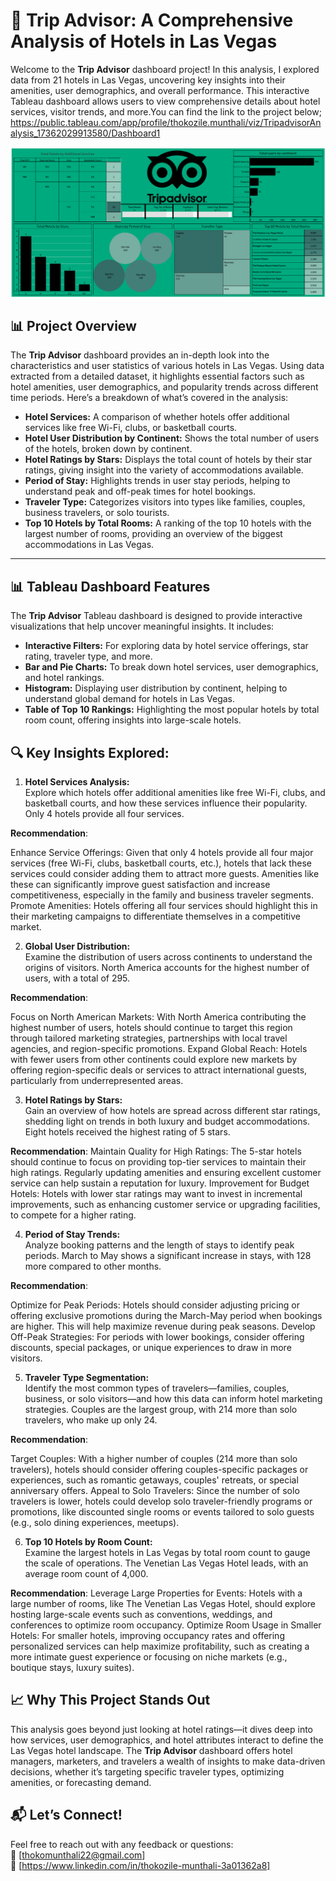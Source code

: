 
# **🏨 Trip Advisor: A Comprehensive Analysis of Hotels in Las Vegas**  

Welcome to the **Trip Advisor** dashboard project! In this analysis, I explored data from 21 hotels in Las Vegas, uncovering key insights into their amenities, user demographics, and overall performance. This interactive Tableau dashboard allows users to view comprehensive details about hotel services, visitor trends, and more.You can find the link to the project below; https://public.tableau.com/app/profile/thokozile.munthali/viz/TripadvisorAnalysis_17362029913580/Dashboard1


![Alt text](https://github.com/Thokozile23/Tableu-Projects/blob/bfe10dad239c4c443f0c2d0aaa6fd2c6e8591637/Trip%20Advisor%20Analysis/TripAdvisor%20-pic.png) 



## **📊 Project Overview**  

The **Trip Advisor** dashboard provides an in-depth look into the characteristics and user statistics of various hotels in Las Vegas. Using data extracted from a detailed dataset, it highlights essential factors such as hotel amenities, user demographics, and popularity trends across different time periods. Here’s a breakdown of what’s covered in the analysis:

- **Hotel Services:** A comparison of whether hotels offer additional services like free Wi-Fi, clubs, or basketball courts.
- **Hotel User Distribution by Continent:** Shows the total number of users of the hotels, broken down by continent.
- **Hotel Ratings by Stars:** Displays the total count of hotels by their star ratings, giving insight into the variety of accommodations available.
- **Period of Stay:** Highlights trends in user stay periods, helping to understand peak and off-peak times for hotel bookings.
- **Traveler Type:** Categorizes visitors into types like families, couples, business travelers, or solo tourists.
- **Top 10 Hotels by Total Rooms:** A ranking of the top 10 hotels with the largest number of rooms, providing an overview of the biggest accommodations in Las Vegas.

---

## **📊 Tableau Dashboard Features**  

The **Trip Advisor** Tableau dashboard is designed to provide interactive visualizations that help uncover meaningful insights. It includes:
- **Interactive Filters:** For exploring data by hotel service offerings, star rating, traveler type, and more.
- **Bar and Pie Charts:** To break down hotel services, user demographics, and hotel rankings.
- **Histogram:** Displaying user distribution by continent, helping to understand global demand for hotels in Las Vegas.
- **Table of Top 10 Rankings:** Highlighting the most popular hotels by total room count, offering insights into large-scale hotels.


## **🔍 Key Insights Explored:**

1. **Hotel Services Analysis:**  
   Explore which hotels offer additional amenities like free Wi-Fi, clubs, and basketball courts, and how these services influence their popularity. Only 4 hotels provide all four services.

**Recommendation**:

  Enhance Service Offerings: Given that only 4 hotels provide all four major services (free Wi-Fi, clubs, basketball courts, etc.), hotels that lack these services could 
  consider adding them to attract more guests. Amenities like these can significantly improve guest satisfaction and increase competitiveness, especially in the family and 
  business traveler segments.
  Promote Amenities: Hotels offering all four services should highlight this in their marketing campaigns to differentiate themselves in a competitive market.

2. **Global User Distribution:**  
     Examine the distribution of users across continents to understand the origins of visitors. North America accounts for the highest number of users, with a total of 295.

**Recommendation**:

  Focus on North American Markets: With North America contributing the highest number of users, hotels should continue to target this region through tailored marketing 
  strategies, partnerships with local travel agencies, and region-specific promotions.
  Expand Global Reach: Hotels with fewer users from other continents could explore new markets by offering region-specific deals or services to attract international guests, 
  particularly from underrepresented areas.

3. **Hotel Ratings by Stars:**  
   Gain an overview of how hotels are spread across different star ratings, shedding light on trends in both luxury and budget accommodations. Eight hotels received the 
   highest rating of 5 stars.

**Recommendation**:
  Maintain Quality for High Ratings: The 5-star hotels should continue to focus on providing top-tier services to maintain their high ratings. Regularly updating amenities 
  and ensuring excellent customer service can help sustain a reputation for luxury.
  Improvement for Budget Hotels: Hotels with lower star ratings may want to invest in incremental improvements, such as enhancing customer service or upgrading facilities, 
  to compete for a higher rating.


4. **Period of Stay Trends:**  
     Analyze booking patterns and the length of stays to identify peak periods. March to May shows a significant increase in stays, with 128 more compared to other months.

**Recommendation**:

  Optimize for Peak Periods: Hotels should consider adjusting pricing or offering exclusive promotions during the March-May period when bookings are higher. This will help 
  maximize revenue during peak seasons.
  Develop Off-Peak Strategies: For periods with lower bookings, consider offering discounts, special packages, or unique experiences to draw in more visitors.


5. **Traveler Type Segmentation:**  
     Identify the most common types of travelers—families, couples, business, or solo visitors—and how this data can inform hotel marketing strategies. Couples are the 
     largest group, with 214 more than solo travelers, who make up only 24.

**Recommendation**:

  Target Couples: With a higher number of couples (214 more than solo travelers), hotels should consider offering couples-specific packages or experiences, such as romantic 
  getaways, couples' retreats, or special anniversary offers.
  Appeal to Solo Travelers: Since the number of solo travelers is lower, hotels could develop solo traveler-friendly programs or promotions, like discounted single rooms or 
  events tailored to solo guests (e.g., solo dining experiences, meetups).


6. **Top 10 Hotels by Room Count:**  
     Examine the largest hotels in Las Vegas by total room count to gauge the scale of operations. The Venetian Las Vegas Hotel leads, with an average room count of 4,000.

**Recommendation**:
  Leverage Large Properties for Events: Hotels with a large number of rooms, like The Venetian Las Vegas Hotel, should explore hosting large-scale events such as 
  conventions, weddings, and conferences to optimize room occupancy.
  Optimize Room Usage in Smaller Hotels: For smaller hotels, improving occupancy rates and offering personalized services can help maximize profitability, such as creating 
  a more intimate guest experience or focusing on niche markets (e.g., boutique stays, luxury suites).



## **📈 Why This Project Stands Out**  

   This analysis goes beyond just looking at hotel ratings—it dives deep into how services, user demographics, and hotel attributes interact to define the Las Vegas hotel 
   landscape. The **Trip Advisor** dashboard offers hotel managers, marketers, and travelers a wealth of insights to make data-driven decisions, whether it’s targeting 
   specific traveler types, optimizing amenities, or forecasting demand.



## **📬 Let’s Connect!**

Feel free to reach out with any feedback or questions:  
📧 [thokomunthali22@gmail.com]  
💼 [https://www.linkedin.com/in/thokozile-munthali-3a01362a8]  



